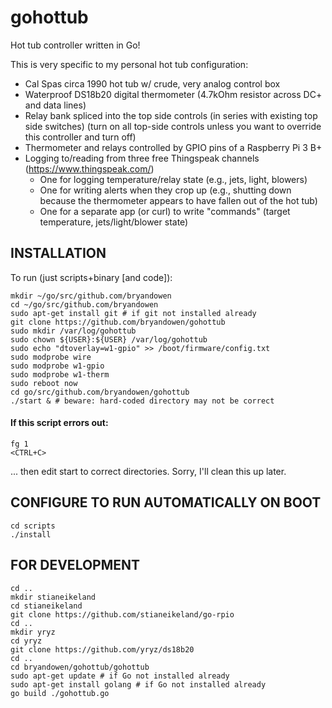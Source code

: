 # gohottub
Hot tub controller written in Go!

This is very specific to my personal hot tub configuration:
- Cal Spas circa 1990 hot tub w/ crude, very analog control box
- Waterproof DS18b20 digital thermometer (4.7kOhm resistor across DC+ and data lines)
- Relay bank spliced into the top side controls (in series with existing top side switches)
  (turn on all top-side controls unless you want to override this controller and turn off)
- Thermometer and relays controlled by GPIO pins of a Raspberry Pi 3 B+
- Logging to/reading from three free Thingspeak channels (https://www.thingspeak.com/)
    * One for logging temperature/relay state (e.g., jets, light, blowers)
    * One for writing alerts when they crop up (e.g., shutting down because the thermometer appears to have fallen out of the hot tub)
    * One for a separate app (or curl) to write "commands" (target temperature, jets/light/blower state)

## INSTALLATION

To run (just scripts+binary [and code]):
```
mkdir ~/go/src/github.com/bryandowen
cd ~/go/src/github.com/bryandowen
sudo apt-get install git # if git not installed already
git clone https://github.com/bryandowen/gohottub
sudo mkdir /var/log/gohottub
sudo chown ${USER}:${USER} /var/log/gohottub
sudo echo "dtoverlay=w1-gpio" >> /boot/firmware/config.txt
sudo modprobe wire
sudo modprobe w1-gpio
sudo modprobe w1-therm
sudo reboot now
cd go/src/github.com/bryandowen/gohottub
./start & # beware: hard-coded directory may not be correct
```

#### If this script errors out:
```
fg 1
<CTRL+C>
```
... then edit start to correct directories. Sorry, I'll clean this up later.

## CONFIGURE TO RUN AUTOMATICALLY ON BOOT
```
cd scripts
./install
```

## FOR DEVELOPMENT
```
cd ..
mkdir stianeikeland
cd stianeikeland
git clone https://github.com/stianeikeland/go-rpio
cd ..
mkdir yryz
cd yryz
git clone https://github.com/yryz/ds18b20
cd ..
cd bryandowen/gohottub/gohottub
sudo apt-get update # if Go not installed already
sudo apt-get install golang # if Go not installed already
go build ./gohottub.go
```
